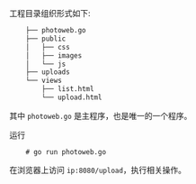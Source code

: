 
工程目录组织形式如下:
```sh
    ├── photoweb.go
    ├── public
    │   ├── css
    │   ├── images
    │   └── js
    ├── uploads
    └── views
        ├── list.html
        └── upload.html
```
其中 `photoweb.go` 是主程序，也是唯一的一个程序。

运行
```shell
    # go run photoweb.go
```

在浏览器上访问 `ip:8080/upload`，执行相关操作。
